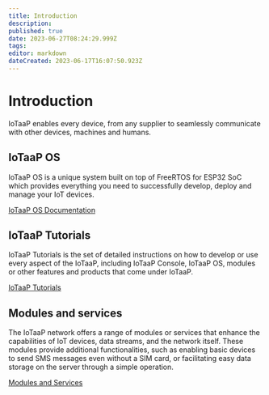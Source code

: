 ```yaml
---
title: Introduction
description: 
published: true
date: 2023-06-27T08:24:29.999Z
tags: 
editor: markdown
dateCreated: 2023-06-17T16:07:50.923Z
---
```


# Introduction

IoTaaP enables every device, from any supplier to seamlessly communicate with other devices, machines and humans. 

## IoTaaP OS

IoTaaP OS is a unique system built on top of FreeRTOS for ESP32 SoC which provides everything you need to successfully develop, deploy and manage your IoT devices.

[IoTaaP OS Documentation](/iotaap-os/Introduction)

## IoTaaP Tutorials

IoTaaP Tutorials is the set of detailed instructions on how to develop or use every aspect of the IoTaaP, including IoTaaP Console, IoTaaP OS, modules or other features and products that come under IoTaaP.

[IoTaaP Tutorials](/tutorials/introdcution)

## Modules and services

The IoTaaP network offers a range of modules or services that enhance the capabilities of IoT devices, data streams, and the network itself. These modules provide additional functionalities, such as enabling basic devices to send SMS messages even without a SIM card, or facilitating easy data storage on the server through a simple operation. 

[Modules and Services](/services/introduction)